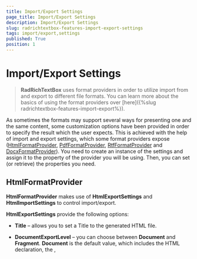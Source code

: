 ```yaml
---
title: Import/Export Settings
page_title: Import/Export Settings
description: Import/Export Settings
slug: radrichtextbox-features-import-export-settings
tags: import/export,settings
published: True
position: 1
---
```


# Import/Export Settings



>__RadRichTextBox__ uses format providers in order to utilize import from and export to different file formats. You can learn more about the basics of using the format providers over [here]({%slug radrichtextbox-features-import-export%}).
        

As sometimes the formats may support several ways for presenting one and the same content, some customization options have been provided in order to specify the result which the user expects. This is achieved with the help of import and export settings, which some format providers expose
        ([HtmlFormatProvider](#htmlformatprovider),
        [PdfFormatProvider](#pdfformatprovider),
        [RtfFormatProvider](#rtfformatprovider)
        and
        [DocxFormatProvider](#docxformatprovider)).
        You need to create an instance of the settings and assign it to the property of the provider you will be using. Then, you can set (or retrieve) the properties you need.
      

## HtmlFormatProvider

__HtmlFormatProvider__ makes use of __HtmlExportSettings__ and __HtmlImportSettings__ to control import/export.
        

__HtmlExportSettings__ provide the following options:
        

* __Title__ – allows you to set a Title to the generated HTML file.
          

* __DocumentExportLevel__ – you can choose between __Document__ and __Fragment__. __Document__ is the default value, which includes the HTML declaration, the <HTML>, <TITLE>, <HEAD> and <BODY> tags, whereas setting the document export level to __Fragment__ results in exporting the content of the <BODY> tag only.
          

* __StylesExportMode__ – the options here are __Inline__ and __Classes__, the default one being __Classes__. Predefined classes is the preferred way for setting styles, yet inline styles may be useful with regard to the consumer of the HTML.
          

* __StyleRepositoryExportMode__ – specifies if the styles of the document kept in the __StyleRepository__ of the document should be serialized.
            The options are __ExportStylesAsCssClasses__ (the default value) and __DontExportStyles__.
          

* __ExportFontStylesAsTags__ - specifies if <i>, <b> and <u> tags should be used instead of setting properties as elements of a style;
          

* __ExportBoldAsStrong__ - controls whether elements with font-weight bold are exported as <strong> tag;
          

* __ExportItalicAsEm__ - controls whether elements with font weight italic are exported as <em> tag;
          

* __ExportHeadingsAsTags__ - specifies if Heading styles are exported as <h1> to <h6> tags;
          

* __ImageExportMode__ – the user can choose between several options or even provide his own implementation by choosing the __ImageExportingEvent__ option for the __ImageExportMode__ property and handling the __ImageExportingEvent__. The __UriSource__ option can be used if you want to export an image by setting its __src__ property to the URL rather than having the raw data in the exported document.
          

* __InlineUIContainerExporting__ – this event is fired on every attempt to export an __InlineUIContainer__. For more information, please refer to the article about [InlineUIContainers]({%slug radrichtextbox-features-document-elements-inlineuicontainer%}).
          

* __PropertiesToIgnore__ - properties added to this dictionary will not be exported. The full collection of properties that can be excluded is as follows:
            

#### __C#__

{{region radrichtextbox-features-import-export-settings_3}}
	    HtmlExportSettings htmlExportSettings =new HtmlExportSettings();
	    htmlExportSettings.PropertiesToIgnore["span"].Add("color");
	    htmlExportSettings.PropertiesToIgnore["span"].Add("text-decoration");
	    htmlExportSettings.PropertiesToIgnore["span"].Add("font-weight");
	    htmlExportSettings.PropertiesToIgnore["span"].Add("font-style");
	    htmlExportSettings.PropertiesToIgnore["span"].Add("font-family");
	    htmlExportSettings.PropertiesToIgnore["span"].Add("font-size");
	    htmlExportSettings.PropertiesToIgnore["span"].Add("dir");
	
	    htmlExportSettings.PropertiesToIgnore["p"].Add("margin-top");
	    htmlExportSettings.PropertiesToIgnore["p"].Add("margin-bottom");
	    htmlExportSettings.PropertiesToIgnore["p"].Add("margin-left");
	    htmlExportSettings.PropertiesToIgnore["p"].Add("margin-right");
	    htmlExportSettings.PropertiesToIgnore["p"].Add("line-height");
	    htmlExportSettings.PropertiesToIgnore["p"].Add("text-indent");
	    htmlExportSettings.PropertiesToIgnore["p"].Add("text-align");
	    htmlExportSettings.PropertiesToIgnore["p"].Add("direction");
	
	    htmlExportSettings.PropertiesToIgnore["table"].Add("border-top");
	    htmlExportSettings.PropertiesToIgnore["table"].Add("border-bottom");
	    htmlExportSettings.PropertiesToIgnore["table"].Add("border-left");
	    htmlExportSettings.PropertiesToIgnore["table"].Add("border-right");
	    htmlExportSettings.PropertiesToIgnore["table"].Add("table-layout");
	    htmlExportSettings.PropertiesToIgnore["table"].Add("margin-left");
	    htmlExportSettings.PropertiesToIgnore["table"].Add("border-spacing");
	
	    htmlExportSettings.PropertiesToIgnore["td"].Add("border-top");
	    htmlExportSettings.PropertiesToIgnore["td"].Add("border-bottom");
	    htmlExportSettings.PropertiesToIgnore["td"].Add("border-left");
	    htmlExportSettings.PropertiesToIgnore["td"].Add("border-right");
	    htmlExportSettings.PropertiesToIgnore["td"].Add("padding");
	    htmlExportSettings.PropertiesToIgnore["td"].Add("vertical-align");
	{{endregion}}



>In order to achieve best compatibility of the generated HTML with __Telerik Reporting__, you should apply the following settings:
          

* __DocumentExportLevel__ - Fragment;
            

* __StylesExportMode__ - Inline;
            

* __StyleRepositoryExportMode__ - DontExportStyles;
            

* __ExportFontStylesAsTags__ - true.
            

Here are some examples how the settings can be set in code-behind:

#### __C#__

{{region radrichtextbox-features-import-export-settings_0}}
	public void SetupDefaultHtmlFormatProvider()
	{
	    //Obtain a reference to the format provider used by the default UI - RadRichTextBoxRibbonUI
	    HtmlFormatProvider htmlFormatProvider = DocumentFormatProvidersManager.GetProviderByExtension("html") as HtmlFormatProvider;
	
	    HtmlExportSettings htmlExportSettings = new HtmlExportSettings();
	    htmlExportSettings.DocumentExportLevel = DocumentExportLevel.Fragment;
	    htmlExportSettings.StylesExportMode = StylesExportMode.Inline;
	    htmlExportSettings.StyleRepositoryExportMode = StyleRepositoryExportMode.DontExportStyles;
	    htmlExportSettings.ExportFontStylesAsTags = true;
	
	    htmlFormatProvider.ExportSettings = htmlExportSettings;
	}
	{{endregion}}



#### __VB.NET__

{{region radrichtextbox-features-import-export-settings_2}}
	    Public Sub SetupDefaultHtmlFormatProvider()
	        Dim htmlFormatProvider As DocumentFormatProvidersManager.GetProviderByExtension("html")
	        Dim htmlExportSettings As New HtmlExportSettings()
	        htmlExportSettings.DocumentExportLevel = DocumentExportLevel.Fragment
	        htmlExportSettings.StylesExportMode = StylesExportMode.Inline
	        htmlExportSettings.StyleRepositoryExportMode = StyleRepositoryExportMode.DontExportStyles
	        htmlExportSettings.ExportFontStylesAsTags = True
	
	        htmlFormatProvider.ExportSettings = htmlExportSettings
	    End Sub
	{{endregion}}



In case you are using HtmlDataProvider in XAML, you can customize the generated HTML as follows:

#### __XAML__

{{region radrichtextbox-features-import-export-settings_0}}
	        <telerik:HtmlDataProvider x:Name="htmlDataProvider"
	                                RichTextBox="{Binding ElementName=radRichTextBox}"
	                                Html="{Binding ElementName=TextBox1, Path=Text, Mode=TwoWay}">
	            <telerik:HtmlDataProvider.FormatProvider>
	                <telerik:HtmlFormatProvider>
	                    <telerik:HtmlFormatProvider.ImportSettings>
	                        <telerik:HtmlImportSettings  UseDefaultStylesheetForFontProperties="True" />
	                    </telerik:HtmlFormatProvider.ImportSettings>
	                    <telerik:HtmlFormatProvider.ExportSettings>
	                        <telerik:HtmlExportSettings   DocumentExportLevel="Fragment" 
	                                                        ImageExportMode="None"
	                                                        ExportFontStylesAsTags="True"
	                                                        ExportStyleMetadata="False"
	                                                        StyleRepositoryExportMode="ExportStylesAsCssClasses"
	                                                        StylesExportMode="Inline"
	                                                    />
	                    </telerik:HtmlFormatProvider.ExportSettings>
	                </telerik:HtmlFormatProvider>
	            </telerik:HtmlDataProvider.FormatProvider>
	        </telerik:HtmlDataProvider>
	{{endregion}}



__HtmlImportSettings__ provide the following options:
        

* __UseDefaultStylesheetForFontProperties__ – a __Boolean__ property indicating whether the default font properties of __RadRichTextBox__ or the defaults in the HTML specification should be used for the elements that do not set their __FontSize__, __FontFamily__, __FontWeight__ and __FontStyle__ explicitly.
          

* __InlineUIContainerImporting__ and __InlineUIContainerImported__ events – provide customization options on importing __InlineUIContainers__. This is convenient, as the containers are serialized as XAML and in the handlers of these events one may create the objects and insert them in the document using their serialization.
          

* __LoadImageFromUrl__ event – this event was introduced at a time when __HtmlFormatProvider__ did not automatically load images from URLs. The feature is currently supported out of the box, but this event can be useful if using virtual directories and files on the server.
          

## PdfFormatProvider

__PdfFormatProvider__ exposes an __ExportSettings__ property of type __PdfExportSettings__, which can be used in the same way as the export settings of __HtmlFormatProvider__.
        

__PdfExportSettings__ include the following options:
        

* __ContentsCompressionMode__ – this property allows you to choose if you wish to make use of compression (by setting it to __Deflate__ or __Automatic__) or not (__PdfContentsCompressionMode__.__None__) of the text content of the document.
          

* __ContentsDeflaterCompressionLevel__ – an integer between __-1__ and __9__, used to get or set the compression level to be used when deflating the content of the document.  Default Compression is __-1__, No Compression is __0__ and Best Compression is __9__;
          

* __ImagesCompressionMode__ – the user can choose between __None__, __Jpeg__ (supported only for images, imported as JPEG), __Deflate__ (the deflate algorithm will be applied to compress the images) or __Automatic__ (the best algorithm will be automatically decided upon for you).
          

* __ImagesDeflaterCompressionLevel__ – same as __ContentsDeflaterCompressionLevel__, but applied to the images in the document. This property is respected when an image is compressed with __Deflate__.
          

* __InlineUIContainersExportMode__ – there are two export modes – __Image__ and __None__, the former being the default one. If you wish to skip the export of __InlineUIContainers__ altogether, you can set the value of the property to __None__.
          

* __DocumentInfo__ - allows you to add entries to the information dictionary such as title, author, etc.
          

>__PDF import__ is currently __not__ supported, so there are no import settings.
          

>There are not any __Import__ or __ExportSettings__ for __XAML__ either, as the __XAML__ serialization is lossless and all elements are imported and exported as they would appear if declared in a __XAML__ page in the application.
            __DocxFormatProvider__ does not currently provide any settings as the document content is matched as closely as possible to the Word document.
          

## RtfFormatProvider

__RtfFormatProvider__ has __ImportSettings__, which provide an event - __FontSubstituting__,
          which allows you to handle the cases when the Rtf source specifies a Font that is not available to the RichTextBox.
          This is particularly useful in Silverlight when the Font can be resolved only if it is among the default ones when you do not want to rely
          on it being installed on the client machine. Here is an example how you can subscribe to the event and handle it:
        

#### __C#__

{{region radrichtextbox-features-import-export-settings_1}}
	RtfFormatProvider rtfFormatProvider = DocumentFormatProvidersManager.GetProviderByExtension("rtf") as RtfFormatProvider;
	RtfImportSettings rtfImportSettings = new RtfImportSettings();
	rtfImportSettings.FontSubstituting += rtfImportSettings_FontSubstituting;
	rtfFormatProvider.ImportSettings = rtfImportSettings;
	
	void rtfImportSettings_FontSubstituting(object sender, FontSubstitutingEventArgs e) 
	{ 
	    if(e.OriginalFontName.Equals("Cambria")
	    {
	        e.SubstitutionFontFamily = new FontFamily("Calibri");
	    }
	}
	{{endregion}}



## DocxFormatProvider

__DocxFormatProvider__ exposes __ExportSettings__, which allow customization in how fields are exported.
          By default, all fields are exported using their result value in the docx document. If you would like to save the document of the editor as a mail merge template
          and not include the value of the current item of the MailMergeDataSource, a new instance of __DocxExportSettings__ should be created and assigned to the format provider.
          The value of the __FieldResultMode__ of these settings must be set to __FieldDisplayMode.DisplayName__.
        

Here is an example how you can get a reference to the format provider used by the OpenDocument and the SaveCommand and adjust the export, so that the document is saved as a template:

#### __C#__

{{region radrichtextbox-features-import-export-settings_2}}
	public void SetupDefaultDocxFormatProvider()
	{
	    //Obtain a reference to the format provider used by the default UI - RadRichTextBoxRibbonUI
	    DocxFormatProvider docxFormatProvider = DocumentFormatProvidersManager.GetProviderByExtension("docx") as DocxFormatProvider;
	
	    DocxExportSettings docxExportSettings = new DocxExportSettings();
	    docxExportSettings.FieldResultMode = FieldDisplayMode.DisplayName;
	
	    docxFormatProvider.ExportSettings = docxExportSettings;
	}
	{{endregion}}


